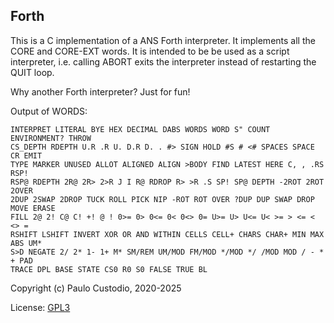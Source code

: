 Forth
-----

This is a C implementation of a ANS Forth interpreter. It implements all the 
CORE and CORE-EXT words. It is intended to be be used as a script interpreter, 
i.e. calling ABORT exits the interpreter instead of restarting the QUIT loop.

Why another Forth interpreter? Just for fun!

Output of WORDS:
```
INTERPRET LITERAL BYE HEX DECIMAL DABS WORDS WORD S" COUNT ENVIRONMENT? THROW
CS_DEPTH RDEPTH U.R .R U. D.R D. . #> SIGN HOLD #S # <# SPACES SPACE CR EMIT
TYPE MARKER UNUSED ALLOT ALIGNED ALIGN >BODY FIND LATEST HERE C, , .RS RSP!
RSP@ RDEPTH 2R@ 2R> 2>R J I R@ RDROP R> >R .S SP! SP@ DEPTH -2ROT 2ROT 2OVER
2DUP 2SWAP 2DROP TUCK ROLL PICK NIP -ROT ROT OVER ?DUP DUP SWAP DROP MOVE ERASE
FILL 2@ 2! C@ C! +! @ ! 0>= 0> 0<= 0< 0<> 0= U>= U> U<= U< >= > <= < <> =
RSHIFT LSHIFT INVERT XOR OR AND WITHIN CELLS CELL+ CHARS CHAR+ MIN MAX ABS UM*
S>D NEGATE 2/ 2* 1- 1+ M* SM/REM UM/MOD FM/MOD */MOD */ /MOD MOD / - * + PAD
TRACE DPL BASE STATE CS0 R0 S0 FALSE TRUE BL

```

Copyright (c) Paulo Custodio, 2020-2025

License: [GPL3](https://www.gnu.org/licenses/gpl-3.0.html) 
